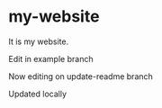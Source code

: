# my-website

It is my website.

Edit in example branch

Now editing on update-readme branch

Updated locally
